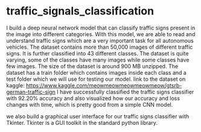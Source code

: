 # traffic_signals_classification
I build a deep neural network model that can classify traffic signs present in the image into different categories. With this model, we are able to read and understand traffic signs which are a very important task for all autonomous vehicles.
The dataset contains more than 50,000 images of different traffic signs. It is further classified into 43 different classes. The dataset is quite varying, some of the classes have many images while some classes have few images. The size of the dataset is around 900 MB unzipped. The dataset has a train folder which contains images inside each class and a test folder which we will use for testing our model.
link to the dataset on kaggle: https://www.kaggle.com/meowmeowmeowmeowmeow/gtsrb-german-traffic-sign
I have successfully classified the traffic signs classifier with 92.20% accuracy and also visualized how our accuracy and loss changes with time, which is pretty good from a simple CNN model.


 we also build a graphical user interface for our traffic signs classifier with Tkinter. Tkinter is a GUI toolkit in the standard python library.  
